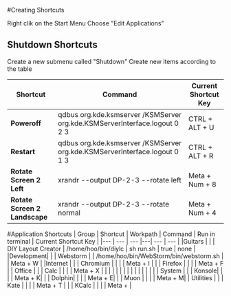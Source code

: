 #Creating Shortcuts

Right clik on the Start Menu
Choose "Edit Applications"



## Shutdown Shortcuts
Create a new submenu called "Shutdown"
Create new items according to the table

| Shortcut | Command | Current Shortcut Key |
| --- | --- | --- |
| **Poweroff** | qdbus org.kde.ksmserver /KSMServer org.kde.KSMServerInterface.logout 0 2 3 | CTRL + ALT + U
| **Restart** | qdbus org.kde.ksmserver /KSMServer org.kde.KSMServerInterface.logout 0 1 3 | CTRL + ALT + R
| **Rotate Screen 2 Left** | xrandr --output DP-2-3 --rotate left| Meta + Num + 8|
| **Rotate Screen 2 Landscape** | xrandr --output DP-2-3 --rotate normal | Meta + Num + 4|


#Application Shortcuts
| Group | Shortcut | Workpath | Command | Run in terminal | Current Shortcut Key |
|--- | --- | --- |---| --- | --- |
|Guitars | 
| | DIY Layout Creator | /home/hoo/bin/diylc | sh run.sh | true | none |
|Development|
| | Webstorm | | /home/hoo/bin/WebStorm/bin/webstorm.sh | | Meta + W |
|Internet |
| | Chromium | | | | Meta + I |
| | Firefox | | | | Meta + F |
| Office |
| | Calc | | | | Meta + X |
| | | | | | |
| | | | | | |
| System |
| | Konsole| | | | Meta + K|
| | Dolphin| | | | Meta + E|
| | Muon | | | | Meta + M|
| Utilities |
| | Kate | | | | Meta + T |
| | KCalc | | | | Meta + |

